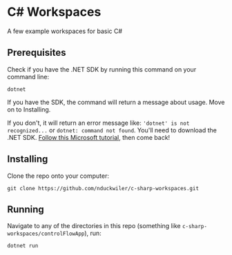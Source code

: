 # C# Workspaces

A few example workspaces for basic C#

## Prerequisites

Check if you have the .NET SDK by running this command on your command line:
```
dotnet
```

If you have the SDK, the command will return a message about usage. Move on to Installing.

If you don't, it will return an error message like: `'dotnet' is not recognized...` or `dotnet: command not found`. You'll need to download the .NET SDK. [Follow this Microsoft tutorial](https://dotnet.microsoft.com/learn/dotnet/hello-world-tutorial/install), then come back!


## Installing
Clone the repo onto your computer:
```
git clone https://github.com/nduckwiler/c-sharp-workspaces.git
```

## Running
Navigate to any of the directories in this repo (something like `c-sharp-workspaces/controlFlowApp`), run:
```
dotnet run
```
